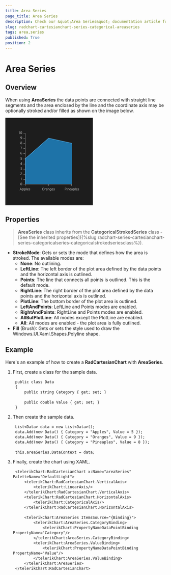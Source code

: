 ```yaml
---
title: Area Series
page_title: Area Series
description: Check our &quot;Area Series&quot; documentation article for RadChart for UWP control.
slug: radchart-cartesianchart-series-categorical-areaseries
tags: area,series
published: True
position: 2
---
```


# Area Series

## Overview

When using **AreaSeries** the data points are connected with straight line segments and the area enclosed by the line and the coordinate axis may be optionally stroked and/or filled as shown on the image below.

![Categorical Area Series](images/CategoricalAreaSeries.png)

## Properties

>**AreaSeries** class inherits from the **CategoricalStrokedSeries** class -
[See the inherited properties]({%slug radchart-series-cartesianchart-series-categoricalseries-categoricalstrokedseriesclass%}).

* **StrokeMode**: Gets or sets the mode that defines how the area is stroked. The available modes are:
	* **None**: No outlining.
	* **LeftLine**: The left border of the plot area defined by the data points and the horizontal axis is outlined.
	* **Points**: The line that connects all points is outlined. This is the default mode.
	* **RightLine**: The right border of the plot area defined by the data points and the horizontal axis is outlined.
	* **PlotLine**: The bottom border of the plot area is outlined.
	* **LeftAndPoints**: LeftLine and Points modes are enabled.
	* **RightAndPoints**: RightLine and Points modes are enabled.
	* **AllButPlotLine**: All modes except the PlotLine are enabled.
	* **All**: All modes are enabled - the plot area is fully outlined.
* **Fill** (Brush): Gets or sets the style used to draw the Windows.UI.Xaml.Shapes.Polyline shape.

## Example

Here's an example of how to create a **RadCartesianChart** with **AreaSeries**.

1. First, create a class for the sample data.
	
		public class Data
		{
			public string Category { get; set; }
		
			public double Value { get; set; }
		}

1. Then create the sample data.

		List<Data> data = new List<Data>();
		data.Add(new Data() { Category = "Apples", Value = 5 });
		data.Add(new Data() { Category = "Oranges", Value = 9 });
		data.Add(new Data() { Category = "Pineaples", Value = 8 });
		
		this.areaSeries.DataContext = data;

1. Finally, create the chart using XAML.

		<telerikChart:RadCartesianChart x:Name="areaSeries" PaletteName="DefaultLight">
		    <telerikChart:RadCartesianChart.VerticalAxis>
		        <telerikChart:LinearAxis/>
		    </telerikChart:RadCartesianChart.VerticalAxis>
		    <telerikChart:RadCartesianChart.HorizontalAxis>
		        <telerikChart:CategoricalAxis/>
		    </telerikChart:RadCartesianChart.HorizontalAxis>
		
		    <telerikChart:AreaSeries ItemsSource="{Binding}">
		        <telerikChart:AreaSeries.CategoryBinding>
		            <telerikChart:PropertyNameDataPointBinding PropertyName="Category"/>
		        </telerikChart:AreaSeries.CategoryBinding>
		        <telerikChart:AreaSeries.ValueBinding>
		            <telerikChart:PropertyNameDataPointBinding PropertyName="Value"/>
		        </telerikChart:AreaSeries.ValueBinding>
		    </telerikChart:AreaSeries>
		</telerikChart:RadCartesianChart>
